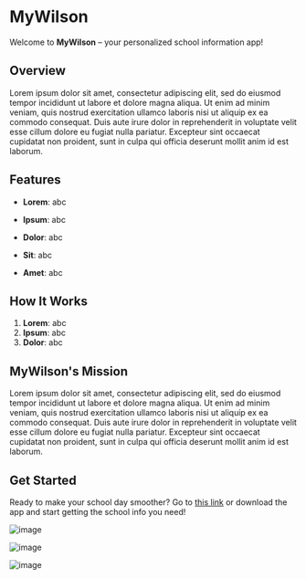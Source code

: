# MyWilson

Welcome to **MyWilson** – your personalized school information app!

## Overview

Lorem ipsum dolor sit amet, consectetur adipiscing elit, sed do eiusmod tempor incididunt ut labore et dolore magna aliqua. Ut enim ad minim veniam, quis nostrud exercitation ullamco laboris nisi ut aliquip ex ea commodo consequat. Duis aute irure dolor in reprehenderit in voluptate velit esse cillum dolore eu fugiat nulla pariatur. Excepteur sint occaecat cupidatat non proident, sunt in culpa qui officia deserunt mollit anim id est laborum.

## Features

- **Lorem**: abc

- **Ipsum**: abc

- **Dolor**: abc

- **Sit**: abc

- **Amet**: abc

## How It Works

1. **Lorem**: abc
2. **Ipsum**: abc
3. **Dolor**: abc

## MyWilson's Mission

Lorem ipsum dolor sit amet, consectetur adipiscing elit, sed do eiusmod tempor incididunt ut labore et dolore magna aliqua. Ut enim ad minim veniam, quis nostrud exercitation ullamco laboris nisi ut aliquip ex ea commodo consequat. Duis aute irure dolor in reprehenderit in voluptate velit esse cillum dolore eu fugiat nulla pariatur. Excepteur sint occaecat cupidatat non proident, sunt in culpa qui officia deserunt mollit anim id est laborum.

## Get Started

Ready to make your school day smoother? Go to [this link](https://my-wilson.vercel.app) or download the app and start getting the school info you need!

![image](https://github.com/user-attachments/assets/24480971-ef81-41d6-877c-9add582e293e)

![image](https://github.com/user-attachments/assets/5649d5b5-d2d8-4bd1-90e5-c87fb5ab0f88)

![image](https://github.com/user-attachments/assets/2491b5ad-3e1c-4eb2-a5b6-2a231481fa94)
